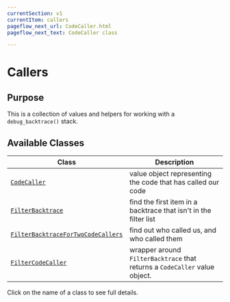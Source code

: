 ```yaml
---
currentSection: v1
currentItem: callers
pageflow_next_url: CodeCaller.html
pageflow_next_text: CodeCaller class

---
```


# Callers

## Purpose

This is a collection of values and helpers for working with a `debug_backtrace()` stack.

## Available Classes

Class | Description
------|------------
[`CodeCaller`](CodeCaller.html) | value object representing the code that has called our code
[`FilterBacktrace`](FilterBacktrace.html) | find the first item in a backtrace that isn't in the filter list
[`FilterBacktraceForTwoCodeCallers`](FilterBacktraceForTwoCodeCallers.html) | find out who called us, and who called them
[`FilterCodeCaller`](FilterCodeCaller.html) | wrapper around `FilterBacktrace` that returns a `CodeCaller` value object.

Click on the name of a class to see full details.
